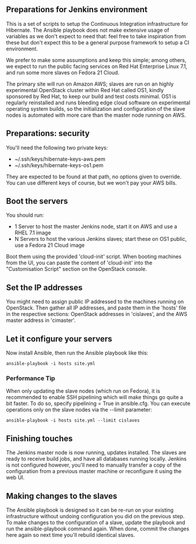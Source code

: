 ## Preparations for Jenkins environment

This is a set of scripts to setup the Continuous Integration infrastructure for Hibernate.
The Ansible playbook does not make extensive usage of variables as we don't expect to need that: feel free to take inspiration from these but don't expect this to be a general purpose framework to setup a CI environment.

We prefer to make some assumptions and keep this simple; among others, we expect to run the public facing services on Red Hat Enterprise Linux 7.1, and run some more slaves on Fedora 21 Cloud.

The primary site will run on Amazon AWS; slaves are run on an highly experimental OpenStack cluster within Red Hat called OS1, kindly sponsored by Red Hat, to keep our build and test costs minimal.
OS1 is regularly reinstalled and runs bleeding edge cloud software on experimental operating system builds, so the initialization and configuration of the slave nodes is automated with more care than the master node running on AWS.

## Preparations: security

You'll need the following two private keys:
 - ~/.ssh/keys/hibernate-keys-aws.pem
 - ~/.ssh/keys/hibernate-keys-os1.pem

They are expected to be found at that path, no options given to override.
You can use different keys of course, but we won't pay your AWS bills.

## Boot the servers

You should run:
 - 1 Server to host the master Jenkins node, start it on AWS and use a RHEL 7.1 image
 - N Servers to host the various Jenkins slaves; start these on OS1 public, use a Fedora 21 Cloud image

Boot them using the provided 'cloud-init' script.
When booting machines from the UI, you can paste the content of 'cloud-init' into the "Customisation Script" section on the OpenStack console.

## Set the IP addresses

You might need to assign public IP addressed to the machines running on OpenStack.
Then gather all IP addresses, and paste them in the 'hosts' file in the respective sections: OpenStack addresses in 'cislaves', and the AWS master address in 'cimaster'.

## Let it configure your servers

Now install Ansible, then run the Ansible playbook like this:

	ansible-playbook -i hosts site.yml

### Performance Tip

When only updating the slave nodes (which run on Fedora), it is recommended to enable SSH pipelining which will make things go quite a bit faster. To do so, specify pipelining = True in ansible.cfg.
You can execute operations only on the slave nodes via the --limit parameter:

    ansible-playbook -i hosts site.yml --limit cislaves

## Finishing touches

The Jenkins master node is now running, updates installed. The slaves are ready to receive build jobs, and have all databases running locally.
Jenkins is not configured however, you'll need to manually transfer a copy of the configuration from a previous master machine or reconfigure it using the web UI.

## Making changes to the slaves

The Ansible playbook is designed so it can be re-run on your existing infrastructure without undoing configuration you did on the previous step.
To make changes to the configuration of a slave, update the playbook and run the ansible-playbook command again.
When done, commit the changes here again so next time you'll rebuild identical slaves.
